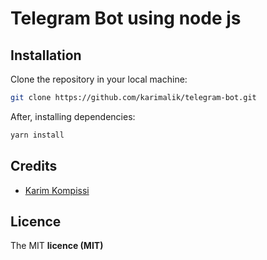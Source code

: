 # Telegram Bot using node js

## Installation

Clone the repository in your local machine:

```bash
git clone https://github.com/karimalik/telegram-bot.git
```

After, installing dependencies:

```bash
yarn install
```

## Credits

- [Karim Kompissi](https://karimdev.network/)

## Licence

The MIT **licence (MIT)**
